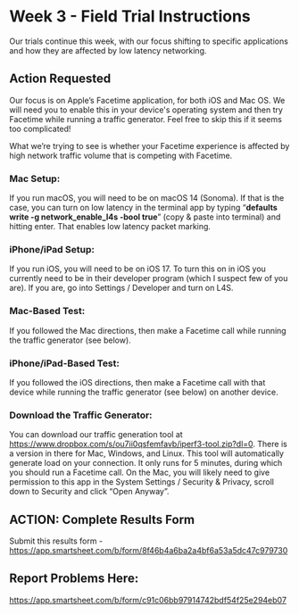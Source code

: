 # Week 3 - Field Trial Instructions

Our trials continue this week, with our focus shifting to specific applications and how they are affected 
by low latency networking. 

## Action Requested

Our focus is on Apple’s Facetime application, for both iOS and Mac OS. We will need you to enable this in your device's operating 
system and then try Facetime while running a traffic generator. Feel free to skip this if it seems too complicated! 
 
What we’re trying to see is whether your Facetime experience is affected by high network traffic volume that is competing 
with Facetime.  

### Mac Setup: 
If you run macOS, you will need to be on macOS 14 (Sonoma). If that is the case, you can turn on low latency in the 
terminal app by typing “**defaults write -g network_enable_l4s -bool true**” (copy & paste into terminal) and hitting enter. 
That enables low latency packet marking.  

### iPhone/iPad Setup: 
If you run iOS, you will need to be on iOS 17. To turn this on in iOS you currently need to be in their developer 
program (which I suspect few of you are). If you are, go into Settings / Developer and turn on L4S.  


### Mac-Based Test:
If you followed the Mac directions, then make a Facetime call while running the traffic generator (see below). 
  

### iPhone/iPad-Based Test:
If you followed the iOS directions, then make a Facetime call with that device while running the traffic generator (see below) 
on another device.

### Download the Traffic Generator:
You can download our traffic generation tool at https://www.dropbox.com/s/ou7ii0qsfemfavb/iperf3-tool.zip?dl=0. 
There is a version in there for Mac, Windows, and Linux. This tool will automatically generate load on your 
connection. It only runs for 5 minutes, during which you should run a Facetime call. On the Mac, you will likely 
need to give permission to this app in the System Settings / Security & Privacy, scroll down to Security and 
click “Open Anyway”. 

## ACTION: Complete Results Form
Submit this results form - https://app.smartsheet.com/b/form/8f46b4a6ba2a4bf6a53a5dc47c979730

## Report Problems Here: 
https://app.smartsheet.com/b/form/c91c06bb97914742bdf54f25e294eb07
